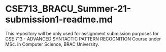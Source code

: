 # CSE713_BRACU_Summer-21-submission1-readme.md
This repository will be only used for assignment submission purposes for CSE 713 - ADVANCED SYNTACTIC PATTERN RECOGNITION Course under MSc. in Computer Science, BRAC University.
